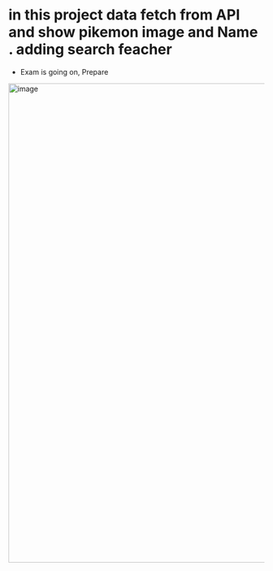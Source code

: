 # in this project data fetch from API and show pikemon image and Name . adding search feacher


- Exam is going on, Prepare

<img width="944" alt="image" src="https://user-images.githubusercontent.com/78966839/175237087-4b654bb0-1e04-4ad8-b972-e1a62ef7eb5f.png">

